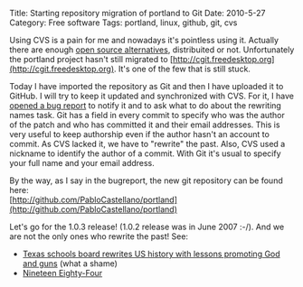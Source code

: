 Title: Starting repository migration of portland to Git
Date: 2010-5-27
Category: Free software
Tags: portland, linux, github, git, cvs

Using CVS is a pain for me and nowadays it's pointless using it. Actually there are enough [open source
alternatives](http://en.wikipedia.org/wiki/List_of_revision_control_software#Open_source), distribuited or not. Unfortunately the portland
project hasn't still migrated to [http://cgit.freedesktop.org](http://cgit.freedesktop.org). It's one of the few that is still stuck.

Today I have imported the repository as Git and then I have uploaded it to GitHub. I will try to keep it updated and synchronized with CVS. For it, I have [opened a bug
report](https://bugs.freedesktop.org/show_bug.cgi?id=28261) to notify it and to ask what to do about the rewriting names task. Git has a
field in every commit to specify who was the author of the patch and who has committed it and their email addresses. This is very useful to
keep authorship even if the author hasn't an account to commit. As CVS lacked it, we have to "rewrite" the past. Also, CVS used a nickname
to identify the author of a commit. With Git it's usual to specify your full name and your email address.

By the way, as I say in the bugreport, the new git repository can be found here:  
[http://github.com/PabloCastellano/portland](http://github.com/PabloCastellano/portland)

Let's go for the 1.0.3 release! (1.0.2 release was in June 2007 :-/). And we are not the only ones who rewrite the past! See:

- [Texas schools board rewrites US history with lessons promoting God and guns](http://www.guardian.co.uk/world/2010/may/16/texas-schools-rewrites-us-history) (what a shame)  
- [Nineteen Eighty-Four](http://en.wikipedia.org/wiki/Nineteen_Eighty-Four)
